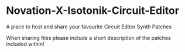 # Novation-X-Isotonik-Circuit-Editor
A place to host and share your favourite Circuit Editor Synth Patches 

When sharing files please include a short description of the patches included within!
